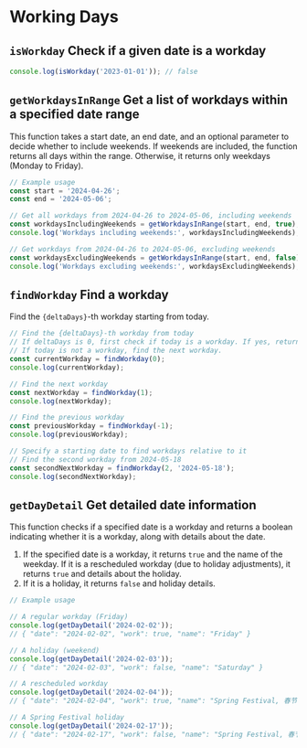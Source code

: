 # Working Days

## `isWorkday` Check if a given date is a workday

```js
console.log(isWorkday('2023-01-01')); // false
```

## `getWorkdaysInRange` Get a list of workdays within a specified date range

This function takes a start date, an end date, and an optional parameter to decide whether to include weekends. If weekends are included, the function returns all days within the range. Otherwise, it returns only weekdays (Monday to Friday).

```js
// Example usage
const start = '2024-04-26';
const end = '2024-05-06';

// Get all workdays from 2024-04-26 to 2024-05-06, including weekends
const workdaysIncludingWeekends = getWorkdaysInRange(start, end, true);
console.log('Workdays including weekends:', workdaysIncludingWeekends);

// Get workdays from 2024-04-26 to 2024-05-06, excluding weekends
const workdaysExcludingWeekends = getWorkdaysInRange(start, end, false);
console.log('Workdays excluding weekends:', workdaysExcludingWeekends);
```

## `findWorkday` Find a workday

Find the `{deltaDays}`-th workday starting from today.

```js
// Find the {deltaDays}-th workday from today
// If deltaDays is 0, first check if today is a workday. If yes, return today's date.
// If today is not a workday, find the next workday.
const currentWorkday = findWorkday(0);
console.log(currentWorkday);

// Find the next workday
const nextWorkday = findWorkday(1);
console.log(nextWorkday);

// Find the previous workday
const previousWorkday = findWorkday(-1);
console.log(previousWorkday);

// Specify a starting date to find workdays relative to it
// Find the second workday from 2024-05-18
const secondNextWorkday = findWorkday(2, '2024-05-18');
console.log(secondNextWorkday);
```

## `getDayDetail` Get detailed date information

This function checks if a specified date is a workday and returns a boolean indicating whether it is a workday, along with details about the date.

1. If the specified date is a workday, it returns `true` and the name of the weekday. If it is a rescheduled workday (due to holiday adjustments), it returns `true` and details about the holiday.
2. If it is a holiday, it returns `false` and holiday details.

```js
// Example usage

// A regular workday (Friday)
console.log(getDayDetail('2024-02-02')); 
// { "date": "2024-02-02", "work": true, "name": "Friday" }

// A holiday (weekend)
console.log(getDayDetail('2024-02-03')); 
// { "date": "2024-02-03", "work": false, "name": "Saturday" }

// A rescheduled workday
console.log(getDayDetail('2024-02-04')); 
// { "date": "2024-02-04", "work": true, "name": "Spring Festival, 春节, 3" }

// A Spring Festival holiday
console.log(getDayDetail('2024-02-17')); 
// { "date": "2024-02-17", "work": false, "name": "Spring Festival, 春节, 3" }
```